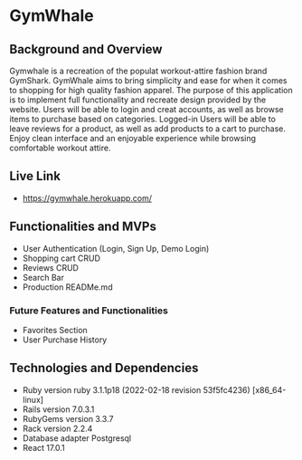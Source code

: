 # GymWhale

## Background and Overview

Gymwhale is a recreation of the populat workout-attire fashion brand GymShark. GymWhale aims to bring simplicity and ease for when it comes to shopping for high quality fashion apparel. The purpose of this application is to implement full functionality and recreate design provided by the website. Users will be able to login and creat accounts, as well as browse items to purchase based on categories. Logged-in Users will be able to leave reviews for a product, as well as add products to a cart to purchase. Enjoy clean interface and an enjoyable experience while browsing comfortable workout attire.

## Live Link 
- https://gymwhale.herokuapp.com/

## Functionalities and MVPs
- User Authentication (Login, Sign Up, Demo Login)
- Shopping cart CRUD
- Reviews CRUD
- Search Bar
- Production READMe.md

### Future Features and Functionalities
- Favorites Section
- User Purchase History

## Technologies and Dependencies 
- Ruby version              ruby 3.1.1p18 (2022-02-18 revision 53f5fc4236) [x86_64-linux]
- Rails version             7.0.3.1
- RubyGems version          3.3.7
- Rack version              2.2.4
- Database adapter          Postgresql
- React                     17.0.1






